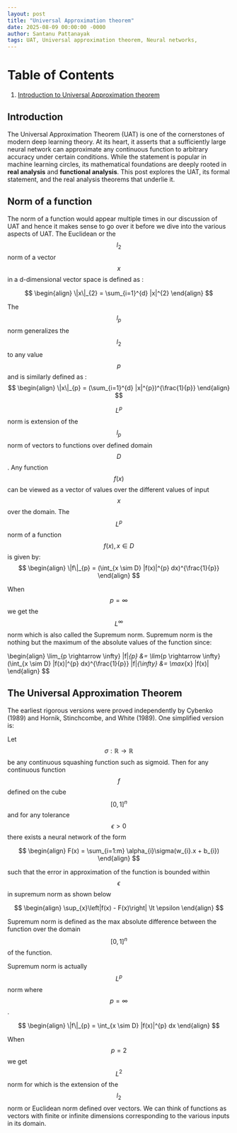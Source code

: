 ```yaml
---
layout: post
title: "Universal Approximation theorem"
date: 2025-08-09 00:00:00 -0000
author: Santanu Pattanayak
tags: UAT, Universal approximation theorem, Neural networks, 
---
```


# Table of Contents
1. [Introduction to Universal Approximation theorem ](#introduction)


## Introduction

The Universal Approximation Theorem (UAT) is one of the cornerstones of modern deep learning theory. At its heart, it asserts that a sufficiently large neural network can approximate any continuous function to arbitrary accuracy under certain conditions. While the statement is popular in machine learning circles, its mathematical foundations are deeply rooted in **real analysis** and **functional analysis**.
This post explores the UAT, its formal statement, and the real analysis theorems that underlie it.

## Norm of a function
The norm of a function would appear multiple times in our discussion of UAT and hence it makes sense to go over it before we dive into the various aspects of UAT.
The Euclidean or the $$l_2$$ norm of a vector $$x$$ in a d-dimensional vector space is defined as  :

$$
\begin{align}
\|x\|_{2} =   \sum_{i=1}^{d} |x|^{2} 
\end{align}
$$

The $$l_p$$ norm generalizes the $$l_2$$ to any value $$p$$ and is similarly defined as  :
$$
\begin{align}
\|x\|_{p} =   (\sum_{i=1}^{d} |x|^{p})^{\frac{1}{p}} 
\end{align}
$$

$$L^{p}$$ norm is extension of the $$l_p$$ norm of vectors to functions over defined domain $$D$$. Any function $$f(x)$$ can be viewed as a vector of values over the different values of input $$x$$ over the domain. The $$L^{p}$$ norm of a function $$f(x) , x \in D$$ is given by:  
$$
\begin{align}
\|f\|_{p} = (\int_{x \sim D} |f(x)|^{p} dx)^{\frac{1}{p}}
\end{align}
$$  

When $$p=\infty$$ we get the $$L^{\infty}$$ norm which is also called the Supremum norm. Supremum norm is the nothing but the maximum of the absolute values of the function since:  

\begin{align}
\lim_{p \rightarrow \infty} \|f\|_{p} &= \lim_{p \rightarrow \infty} (\int_{x \sim D} |f(x)|^{p} dx)^{\frac{1}{p}}
 \|f\|_{\infty} &= \max_{x} |f(x)|    
\end{align}
$$ 


## The Universal Approximation Theorem

The earliest rigorous versions were proved independently by Cybenko (1989) and Hornik, Stinchcombe, and White (1989). One simplified version is:

Let $$\sigma: \mathbb{R} \rightarrow \mathbb{R} $$ be any continuous squashing function such as sigmoid. Then for any continuous function $$f$$ defined on the cube $$[0,1]^{n}$$ and for any tolerance $$\epsilon \gt 0$$ there exists a neural network of the form

$$
\begin{align}
F(x) = \sum_{i=1:m} \alpha_{i}\sigma(w_{i}.x + b_{i})
\end{align}
$$

such that the error in approximation of the function is bounded within $$\epsilon$$ in supremum norm as shown below


$$
\begin{align}
\sup_{x}\left|f(x) - F(x)\right| \lt \epsilon
\end{align}
$$



Supremum norm is defined as the max absolute difference between the function over the domain $$[0,1]^{n} $$ of the function.


Supremum norm is actually $$L^{p}$$ norm where $$p=\infty$$. 

$$
\begin{align}
\|f\|_{p} = \int_{x \sim D} |f(x)|^{p} dx
\end{align}
$$

When $$p=2$$ we get $$L^{2}$$ norm for which is the extension of the $$l_2$$ norm or Euclidean norm defined over vectors. We can think of functions as vectors with finite or infinite dimensions corresponding to the various inputs in its domain.   




